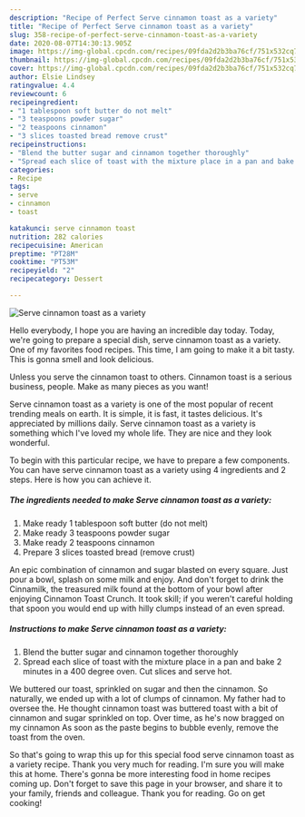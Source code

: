 ```yaml
---
description: "Recipe of Perfect Serve cinnamon toast as a variety"
title: "Recipe of Perfect Serve cinnamon toast as a variety"
slug: 358-recipe-of-perfect-serve-cinnamon-toast-as-a-variety
date: 2020-08-07T14:30:13.905Z
image: https://img-global.cpcdn.com/recipes/09fda2d2b3ba76cf/751x532cq70/serve-cinnamon-toast-as-a-variety-recipe-main-photo.jpg
thumbnail: https://img-global.cpcdn.com/recipes/09fda2d2b3ba76cf/751x532cq70/serve-cinnamon-toast-as-a-variety-recipe-main-photo.jpg
cover: https://img-global.cpcdn.com/recipes/09fda2d2b3ba76cf/751x532cq70/serve-cinnamon-toast-as-a-variety-recipe-main-photo.jpg
author: Elsie Lindsey
ratingvalue: 4.4
reviewcount: 6
recipeingredient:
- "1 tablespoon soft butter do not melt"
- "3 teaspoons powder sugar"
- "2 teaspoons cinnamon"
- "3 slices toasted bread remove crust"
recipeinstructions:
- "Blend the butter sugar and cinnamon together thoroughly"
- "Spread each slice of toast with the mixture place in a pan and bake 2 minutes in a 400 degree oven. Cut slices and serve hot."
categories:
- Recipe
tags:
- serve
- cinnamon
- toast

katakunci: serve cinnamon toast 
nutrition: 282 calories
recipecuisine: American
preptime: "PT28M"
cooktime: "PT53M"
recipeyield: "2"
recipecategory: Dessert

---
```



![Serve cinnamon toast as a variety](https://img-global.cpcdn.com/recipes/09fda2d2b3ba76cf/751x532cq70/serve-cinnamon-toast-as-a-variety-recipe-main-photo.jpg)

Hello everybody, I hope you are having an incredible day today. Today, we're going to prepare a special dish, serve cinnamon toast as a variety. One of my favorites food recipes. This time, I am going to make it a bit tasty. This is gonna smell and look delicious.

Unless you serve the cinnamon toast to others. Cinnamon toast is a serious business, people. Make as many pieces as you want!

Serve cinnamon toast as a variety is one of the most popular of recent trending meals on earth. It is simple, it is fast, it tastes delicious. It's appreciated by millions daily. Serve cinnamon toast as a variety is something which I've loved my whole life. They are nice and they look wonderful.


To begin with this particular recipe, we have to prepare a few components. You can have serve cinnamon toast as a variety using 4 ingredients and 2 steps. Here is how you can achieve it.

<!--inarticleads1-->

##### The ingredients needed to make Serve cinnamon toast as a variety:

1. Make ready 1 tablespoon soft butter (do not melt)
1. Make ready 3 teaspoons powder sugar
1. Make ready 2 teaspoons cinnamon
1. Prepare 3 slices toasted bread (remove crust)


An epic combination of cinnamon and sugar blasted on every square. Just pour a bowl, splash on some milk and enjoy. And don&#39;t forget to drink the Cinnamilk, the treasured milk found at the bottom of your bowl after enjoying Cinnamon Toast Crunch. It took skill; if you weren&#39;t careful holding that spoon you would end up with hilly clumps instead of an even spread. 

<!--inarticleads2-->

##### Instructions to make Serve cinnamon toast as a variety:

1. Blend the butter sugar and cinnamon together thoroughly
1. Spread each slice of toast with the mixture place in a pan and bake 2 minutes in a 400 degree oven. Cut slices and serve hot.


We buttered our toast, sprinkled on sugar and then the cinnamon. So naturally, we ended up with a lot of clumps of cinnamon. My father had to oversee the. He thought cinnamon toast was buttered toast with a bit of cinnamon and sugar sprinkled on top. Over time, as he&#39;s now bragged on my cinnamon As soon as the paste begins to bubble evenly, remove the toast from the oven. 

So that's going to wrap this up for this special food serve cinnamon toast as a variety recipe. Thank you very much for reading. I'm sure you will make this at home. There's gonna be more interesting food in home recipes coming up. Don't forget to save this page in your browser, and share it to your family, friends and colleague. Thank you for reading. Go on get cooking!
